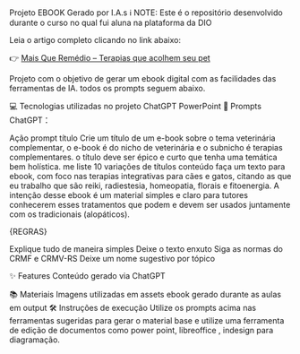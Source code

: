 Projeto EBOOK Gerado por I.A.s ℹ️ NOTE: Este é o repositório desenvolvido durante o curso no qual fui aluna na plataforma da DIO

Leia o artigo completo clicando no link abaixo:

👉 [Mais Que Remédio – Terapias que acolhem seu pet](./Mais_Que_Remedio.pdf)

Projeto com o objetivo de gerar um ebook digital com as facilidades das ferramentas de IA. todos os prompts seguem abaixo.

💻 Tecnologias utilizadas no projeto ChatGPT PowerPoint 🧠 Prompts ChatGPT：

Ação prompt título Crie um título de um e-book sobre o tema veterinária complementar, o e-book é do nicho de veterinária e o subnicho é terapias complementares. o título deve ser épico e curto que tenha uma temática bem holística. me liste 10 variações de títulos conteúdo faça um texto para ebook, com foco nas terapias integrativas para cães e gatos, citando as que eu trabalho que são reiki, radiestesia, homeopatia, florais e fitoenergia. A intenção desse ebook é um material simples e claro para tutores conhecerem esses tratamentos que podem e devem ser usados juntamente com os tradicionais (alopáticos).

{REGRAS}

Explique tudo de maneira simples Deixe o texto enxuto Siga as normas do CRMF e CRMV-RS Deixe um nome sugestivo por tópico

✨ Features Conteúdo gerado via ChatGPT

📚 Materiais Imagens utilizadas em assets ebook gerado durante as aulas em output 🛠️ Instruções de execução Utilize os prompts acima nas ferramentas sugeridas para gerar o material base e utilize uma ferramenta de edição de documentos como power point, libreoffice , indesign para diagramação.
